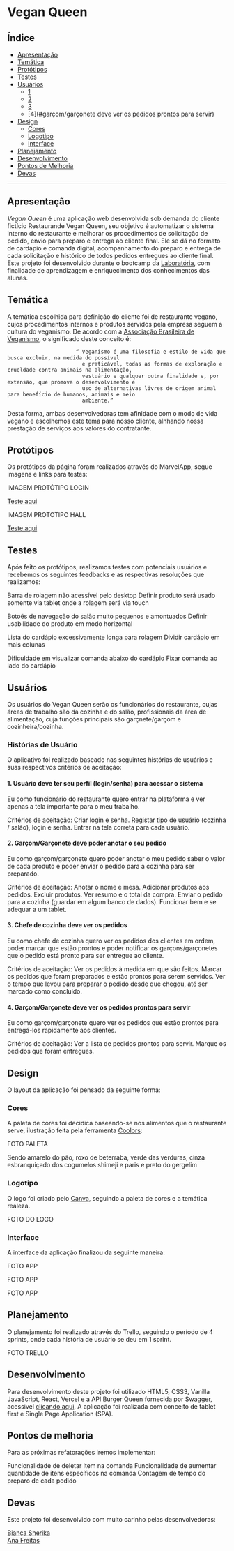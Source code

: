# Vegan Queen

## Índice

- [Apresentação](#apresentação)
- [Temática](#temática)
- [Protótipos](#protótipos)
- [Testes](#testes)
- [Usuários](#usuários)
   * [1](#usuário-deve-ter-seu-perfil-(login/senha)-para-acessar-o-sistema)
   * [2](#garçom/garçonete-deve-poder-anotar-o-seu-pedido)
   * [3](#chefe-de-cozinha-deve-ver-os-pedidos)
   * [4](#garçom/garçonete deve ver os pedidos prontos para servir)
- [Design](#design)
   * [Cores](#cores)
   * [Logotipo](#logotipo)
   * [Interface](#interface)
- [Planejamento](#planejamento)
- [Desenvolvimento](#desenvolvimento)
- [Pontos de Melhoria](#pontos-de-melhoria)
- [Devas](#devas)

---

## Apresentação

*Vegan Queen* é uma aplicação web desenvolvida sob demanda do cliente fictício Restaurande Vegan Queen, seu objetivo é automatizar o sistema interno do restaurante e melhorar os procedimentos de solicitação de pedido, envio para preparo e entrega ao cliente final. Ele se dá no formato de cardápio e comanda digital, acompanhamento do preparo e entrega de cada solicitação e histórico de todos pedidos entregues ao cliente final. Este projeto foi desenvolvido durante o bootcamp da <a href=“https://www.laboratoria.la/brLaboratória“>Laboratória</a>, com finalidade de aprendizagem e enriquecimento dos conhecimentos das alunas.

## Temática

A temática escolhida para definição do cliente foi de restaurante vegano, cujos procedimentos internos e produtos servidos pela empresa seguem a cultura do veganismo. De acordo com a <a href=“https://veganismo.org.br/Associação“>Associação Brasileira de Veganismo</a>, o significado deste conceito é:


                          “ Veganismo é uma filosofia e estilo de vida que busca excluir, na medida do possível
                            e praticável, todas as formas de exploração e crueldade contra animais na alimentação,
                            vestuário e qualquer outra finalidade e, por extensão, que promova o desenvolvimento e
                            uso de alternativas livres de origem animal para benefício de humanos, animais e meio 
                            ambiente.”

Desta forma, ambas desenvolvedoras tem afinidade com o modo de vida vegano e escolhemos este tema para nosso cliente, alnhando nossa prestação de serviços aos valores do contratante.

## Protótipos

Os protótipos da página foram realizados através do MarvelApp, segue imagens e links para testes:

IMAGEM PROTÓTIPO LOGIN

<a href=“https://marvelapp.com/prototype/fg13c84/screen/76693657“>Teste aqui</a>

IMAGEM PROTOTIPO HALL

<a href=“https://marvelapp.com/prototype/fg13c84/screen/76905175“>Teste aqui</a>

## Testes

Após feito os protótipos, realizamos testes com potenciais usuários e recebemos os seguintes feedbacks e as respectivas resoluções que realizamos:

Barra de rolagem não acessível pelo desktop
Definir produto será usado somente via tablet onde a rolagem será via touch

Botoẽs de navegação do salão muito pequenos e amontuados
Definir usabilidade do produto em modo horizontal

Lista do cardápio excessivamente longa para rolagem
Dividir cardápio em mais colunas 

Dificuldade em visualizar comanda abaixo do cardápio
Fixar comanda ao lado do cardápio

## Usuários

Os usuários do Vegan Queen serão os funcionários do restaurante, cujas áreas de trabalho são da cozinha e do salão, profissionais da área de alimentação, cuja funções principais são garçnete/garçom e cozinheira/cozinha.

### Histórias de Usuário

O aplicativo foi realizado baseado nas seguintes histórias de usuários e suas respectivos critérios de aceitação:

#### 1. Usuário deve ter seu perfil (login/senha) para acessar o sistema

Eu como funcionário do restaurante quero entrar na plataforma e ver apenas a tela importante para o meu trabalho.

Critérios de aceitação:
Criar login e senha.
Registar tipo de usuário (cozinha / salão), login e senha.
Entrar na tela correta para cada usuário.

#### 2. Garçom/Garçonete deve poder anotar o seu pedido

Eu como garçom/garçonete quero poder anotar o meu pedido saber o valor de cada produto e poder enviar o pedido para a cozinha para ser preparado.

Critérios de aceitação:
Anotar o nome e mesa.
Adicionar produtos aos pedidos.
Excluir produtos.
Ver resumo e o total da compra.
Enviar o pedido para a cozinha (guardar em algum banco de dados).
Funcionar bem e se adequar a um tablet.

#### 3. Chefe de cozinha deve ver os pedidos

Eu como chefe de cozinha quero ver os pedidos dos clientes em ordem, poder marcar que estão prontos e poder notificar os garçons/garçonetes que o pedido está pronto para ser entregue ao cliente.

Critérios de aceitação:
Ver os pedidos à medida em que são feitos.
Marcar os pedidos que foram preparados e estão prontos para serem servidos.
Ver o tempo que levou para preparar o pedido desde que chegou, até ser marcado como concluído.

#### 4. Garçom/Garçonete deve ver os pedidos prontos para servir

Eu como garçom/garçonete quero ver os pedidos que estão prontos para entregá-los rapidamente aos clientes.

Critérios de aceitação:
Ver a lista de pedidos prontos para servir.
Marque os pedidos que foram entregues.

## Design 

O layout da aplicação foi pensado da seguinte forma:

### Cores

A paleta de cores foi decidica baseando-se nos alimentos que o restaurante serve, ilustração feita pela ferramenta <a href=“https://coolors.co/“>Coolors</a>:

FOTO PALETA

Sendo amarelo do pão, roxo de beterraba, verde das verduras, cinza esbranquiçado dos cogumelos shimeji e paris e preto do gergelim

### Logotipo

O logo foi criado pelo <a href=“https://www.canva.com/pt_br/“>Canva</a>, seguindo a paleta de cores e a temática realeza.

FOTO DO LOGO

### Interface

A interface da aplicação finalizou da seguinte maneira:

FOTO APP

FOTO APP

FOTO APP

## Planejamento

O planejamento foi realizado através do Trello, seguindo o período de 4 sprints, onde cada história de usuário se deu em 1 sprint.

FOTO TRELLO 

## Desenvolvimento

Para desenvolvimento deste projeto foi utilizado HTML5, CSS3, Vanilla JavaScript, React, Vercel e a API Burger Queen fornecida por Swagger, acessivel <a href=“https://lab-api-bq.herokuapp.com/api-docs/#/“>clicando aqui</a>. A aplicação foi realizada com conceito de tablet first e Single Page Application (SPA).

## Pontos de melhoria

Para as próximas refatorações iremos implementar:

Funcionalidade de deletar item na comanda
Funcionalidade de aumentar quantidade de itens específicos na comanda
Contagem de tempo do preparo de cada pedido

## Devas

Este projeto foi desenvolvido com muito carinho pelas desenvolvedoras:

<a href=“www.github.com/BiancaSherika“> Bianca Sherika</a><br/>
<a href=“www.github.com/anafreitas-brAna“> Ana Freitas</a>

